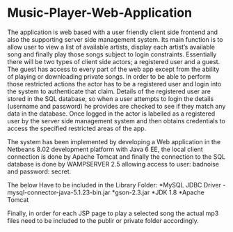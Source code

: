 # Music-Player-Web-Application

The application is web based with a user friendly client side frontend and also the supporting server side management system. Its main function is to allow user to view a list of available artists, display each artist’s available song and finally play those songs subject to login constraints. Essentially there will be two types of client side actors; a registered user and a guest. The guest has access to every part of the web app except from the ability of playing or downloading private songs. In order to be able to perform those restricted actions the actor has to be a registered user and login into the system to authenticate that claim. Details of the registered user are stored in the SQL database, so when a user attempts to login the details (username and password) he provides are checked to see if they match any data in the database. Once logged in the actor is labelled as a registered user by the server side management system and then obtains credentials to access the specified restricted areas of the app.

The system has been implemented by developing a Web application in the Netbeans  8.02 development platform with Java 6 EE, the local client connection  is done by  Apache Tomcat and finally the connection to the SQL database is done by WAMPSERVER 2.5 allowing access to user: badnoise and password: secret. 

The below Have to be included in the Library Folder:
*MySQL JDBC Driver - mysql-connector-java-5.1.23-bin.jar
*gson-2.3.jar
*JDK 1.8
*Apache Tomcat

Finally, in order for each JSP page to play a selected song the actual mp3 files need to be included to the publir or private folder accordingly.
